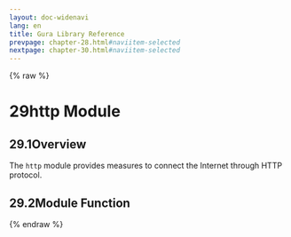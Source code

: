 ```yaml
---
layout: doc-widenavi
lang: en
title: Gura Library Reference
prevpage: chapter-28.html#naviitem-selected
nextpage: chapter-30.html#naviitem-selected
---
```

{% raw %}
<h1><span class="caption-index-1">29</span>http Module</h1>
<h2><span class="caption-index-2">29.1</span><a name="anchor-29-1"></a>Overview</h2>
<p>
The <code class="highlighter-rouge">http</code> module provides measures to connect the Internet through HTTP protocol.
</p>
<h2><span class="caption-index-2">29.2</span><a name="anchor-29-2"></a>Module Function</h2>
{% endraw %}
